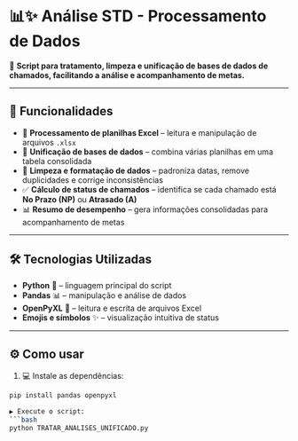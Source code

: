 # 📊✨ Análise STD - Processamento de Dados

📝 **Script para tratamento, limpeza e unificação de bases de dados de chamados, facilitando a análise e acompanhamento de metas.**

---

## 🚀 Funcionalidades
- 📂 **Processamento de planilhas Excel** – leitura e manipulação de arquivos `.xlsx`  
- 🔗 **Unificação de bases de dados** – combina várias planilhas em uma tabela consolidada  
- 🧹 **Limpeza e formatação de dados** – padroniza datas, remove duplicidades e corrige inconsistências  
- ✅ **Cálculo de status de chamados** – identifica se cada chamado está **No Prazo (NP)** ou **Atrasado (A)**  
- 📊 **Resumo de desempenho** – gera informações consolidadas para acompanhamento de metas  

---

## 🛠️ Tecnologias Utilizadas
- **Python** 🐍 – linguagem principal do script  
- **Pandas** 📊 – manipulação e análise de dados  
- **OpenPyXL** 📁 – leitura e escrita de arquivos Excel  
- **Emojis e símbolos** ✨ – visualização intuitiva de status  

---

## ⚙️ Como usar
1. 💻 Instale as dependências:
```bash
pip install pandas openpyxl

▶️ Execute o script:
```bash
python TRATAR_ANALISES_UNIFICADO.py
